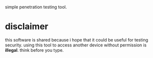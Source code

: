 simple penetration testing tool.

# disclaimer
this software is shared because i hope that it could be useful for testing security. using this tool to access another device without permission is **illegal**. think before you type.